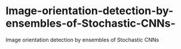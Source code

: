 # Image-orientation-detection-by-ensembles-of-Stochastic-CNNs-
Image orientation detection by ensembles of Stochastic CNNs  
